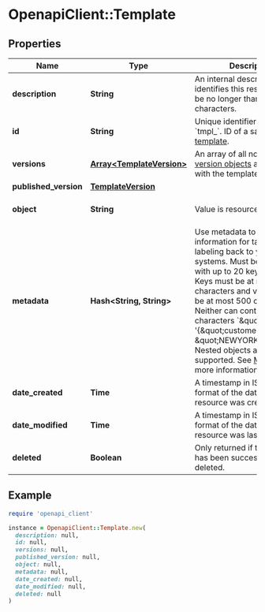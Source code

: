 # OpenapiClient::Template

## Properties

| Name | Type | Description | Notes |
| ---- | ---- | ----------- | ----- |
| **description** | **String** | An internal description that identifies this resource. Must be no longer than 255 characters.  | [optional] |
| **id** | **String** | Unique identifier prefixed with &#x60;tmpl_&#x60;. ID of a saved [HTML template](#section/HTML-Templates). |  |
| **versions** | [**Array&lt;TemplateVersion&gt;**](TemplateVersion.md) | An array of all non-deleted [version objects](#tag/Template-Versions) associated with the template. |  |
| **published_version** | [**TemplateVersion**](TemplateVersion.md) |  |  |
| **object** | **String** | Value is resource type. | [optional][default to &#39;template&#39;] |
| **metadata** | **Hash&lt;String, String&gt;** | Use metadata to store custom information for tagging and labeling back to your internal systems. Must be an object with up to 20 key-value pairs. Keys must be at most 40 characters and values must be at most 500 characters. Neither can contain the characters &#x60;\&quot;&#x60; and &#x60;\\&#x60;. i.e. &#39;{\&quot;customer_id\&quot; : \&quot;NEWYORK2015\&quot;}&#39; Nested objects are not supported.  See [Metadata](#section/Metadata) for more information. | [optional] |
| **date_created** | **Time** | A timestamp in ISO 8601 format of the date the resource was created. | [optional] |
| **date_modified** | **Time** | A timestamp in ISO 8601 format of the date the resource was last modified. | [optional] |
| **deleted** | **Boolean** | Only returned if the resource has been successfully deleted. | [optional] |

## Example

```ruby
require 'openapi_client'

instance = OpenapiClient::Template.new(
  description: null,
  id: null,
  versions: null,
  published_version: null,
  object: null,
  metadata: null,
  date_created: null,
  date_modified: null,
  deleted: null
)
```

